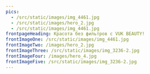 ```yaml
---
pics:
  - /src/static/images/img_4461.jpg
  - /src/static/images/hero_2.jpg
  - /src/static/images/img_4461.jpg
frontpageHeading: Красота без фильтров с VUK BEAUTY!
frontImageOne: /src/static/images/img_4461.jpg
frontImageTwo: /images/hero_2.jpg
frontImageThree: /src/static/images/img_3236-2.jpg
frontImageFour: /images/hero_4.jpg
frontImageFive: /src/static/images/img_3236-2.jpg
---
```

